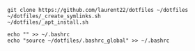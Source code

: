 	git clone https://github.com/laurent22/dotfiles ~/dotfiles
	~/dotfiles/_create_symlinks.sh
	~/dotfiles/_apt_install.sh

	echo "" >> ~/.bashrc
	echo "source ~/dotfiles/.bashrc_global" >> ~/.bashrc
